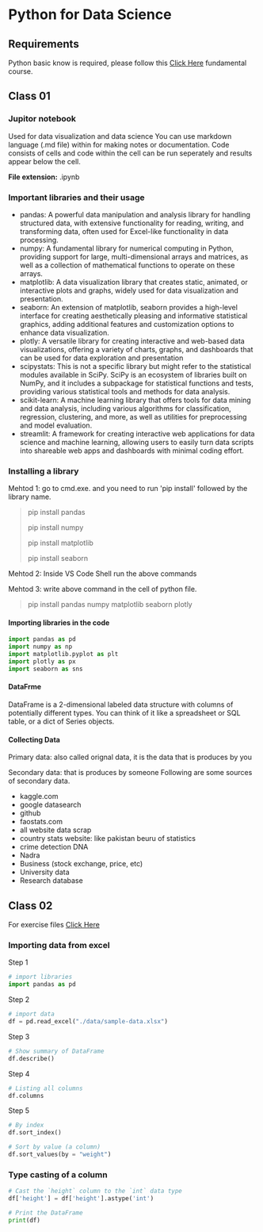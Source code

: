 # Python for Data Science

## Requirements

Python basic know is required, please follow this [Click Here](https://github.com/shafiq-ahmad/python-fundamentals) fundamental course.

## Class 01

### Jupitor notebook

Used for data visualization and data science
You can use markdown language (.md file) within for making notes or documentation.
Code consists of cells and code within the cell can be run seperately and results appear below the cell.

**File extension:** .ipynb

### Important libraries and their usage

- pandas: A powerful data manipulation and analysis library for handling structured data, with extensive functionality for reading, writing, and transforming data, often used for Excel-like functionality in data processing.
- numpy: A fundamental library for numerical computing in Python, providing support for large, multi-dimensional arrays and matrices, as well as a collection of mathematical functions to operate on these arrays.
- matplotlib: A data visualization library that creates static, animated, or interactive plots and graphs, widely used for data visualization and presentation.
- seaborn: An extension of matplotlib, seaborn provides a high-level interface for creating aesthetically pleasing and informative statistical graphics, adding additional features and customization options to enhance data visualization.
- plotly: A versatile library for creating interactive and web-based data visualizations, offering a variety of charts, graphs, and dashboards that can be used for data exploration and presentation
- scipystats: This is not a specific library but might refer to the statistical modules available in SciPy. SciPy is an ecosystem of libraries built on NumPy, and it includes a subpackage for statistical functions and tests, providing various statistical tools and methods for data analysis.
- scikit-learn: A machine learning library that offers tools for data mining and data analysis, including various algorithms for classification, regression, clustering, and more, as well as utilities for preprocessing and model evaluation.
- streamlit: A framework for creating interactive web applications for data science and machine learning, allowing users to easily turn data scripts into shareable web apps and dashboards with minimal coding effort.

### Installing a library

Mehtod 1: go to cmd.exe. and you need to run 'pip install' followed by the library name.

> pip install pandas
>
>pip install numpy
>
> pip install matplotlib
>
> pip install seaborn

Mehtod 2: Inside VS Code Shell run the above commands

Mehtod 3: write above command in the cell of python file.

> pip install pandas numpy matplotlib seaborn plotly

#### Importing libraries in the code

```python
import pandas as pd
import numpy as np
import matplotlib.pyplot as plt
import plotly as px
import seaborn as sns
```

#### DataFrme

DataFrame is a 2-dimensional labeled data structure with columns of potentially different types. You can think of it like a spreadsheet or SQL table, or a dict of Series objects.

#### Collecting Data

Primary data: also called orignal data, it is the data that is produces by you

Secondary data: that is produces by someone
Following are some sources of secondary data.

- kaggle.com
- google datasearch
- github
- faostats.com
- all website data scrap
- country stats website: like pakistan beuru of statistics
- crime detection DNA
- Nadra
- Business (stock exchange, price, etc)
- University data
- Research database

## Class 02

For exercise files [Click Here](exercise-files/class-02/)

### Importing data from excel

Step 1

```python
# import libraries
import pandas as pd

```

Step 2

```python
# import data
df = pd.read_excel("./data/sample-data.xlsx")
```

Step 3

```python
# Show summary of DataFrame
df.describe()
```

Step 4

```python
# Listing all columns
df.columns
```

Step 5

```python
# By index
df.sort_index()

# Sort by value (a column)
df.sort_values(by = "weight")
```

### Type casting of a column

```python
# Cast the `height` column to the `int` data type
df['height'] = df['height'].astype('int')

# Print the DataFrame
print(df)
```
